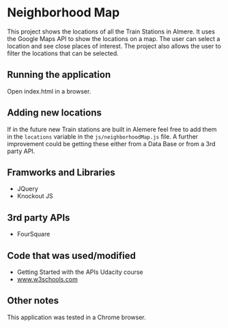 # Neighborhood Map

This project shows the locations of all the Train Stations in Almere. It uses
the Google Maps API to show the locations on a map. The user can select a
location and see close places of interest. The project also allows the user
to filter the locations that can be selected.

## Running the application

Open index.html in a browser.

## Adding new locations

If in the future new Train stations are built in Alemere feel free to add them
in the `locations` variable in the `js/neighborhoodMap.js` file. A further
improvement could be getting these either from a Data Base or from a 3rd party
API.

## Framworks and Libraries

* JQuery
* Knockout JS

## 3rd party APIs

* FourSquare

## Code that was used/modified

 * Getting Started with the APIs Udacity course
 * www.w3schools.com

## Other notes
This application was tested in a Chrome browser.
